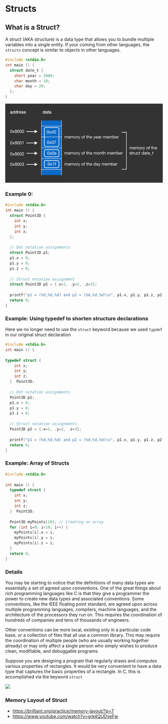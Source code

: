# Structs

## What is a Struct?
A struct (AKA structure) is a data type that allows you to bundle multiple variables into a single entity.
If your coming from other languages, the `structs` concept is similar to objects in other languages.

```c
#include <stdio.h>
int main () {
  struct date_t {
    short year = 2000;
    char month = 10;
    char day = 20;
  };
}
```

<img src="../../../../images/struct-in-memory-representation.png">


### Example 0:
```c
#include <stdio.h>
int main () {
  struct Point3D {
    int x;
    int y;
    int z;
  };
  
  // Dot notation assignments
  struct Point3D p1;
  p1.x = 0;
  p1.y = 0;
  p1.z = 0;

  // Struct notation assignment
  struct Point3D p2 = {.x=1, .y=2, .z=3};

  printf("p1 = (%d,%d,%d) and p2 = (%d,%d,%d)\n", p1.x, p1.y, p1.z, p2.x, p2.y, p2.z);
  return 0;
}
```

### Example: Using typedef to shorten structure declarations
Here we no longer need to use the `struct` keyword because we used `typdef` in our original struct declaration

```c
#include <stdio.h>
int main () {

typedef struct {
    int x;
    int y;
    int z;
  }  Point3D;
  
  // Dot notation assignments
  Point3D p1;
  p1.x = 0;
  p1.y = 0;
  p1.z = 0;

  // Struct notation assignments
  Point3D p2 = {.x=1, .y=2, .z=3};

  printf("p1 = (%d,%d,%d) and p2 = (%d,%d,%d)\n", p1.x, p1.y, p1.z, p2.x, p2.y, p2.z);
  return 0;
}
```




### Example: Array of Structs
```c
#include <stdio.h>

int main () {
  typedef struct {
    int x;
    int y;
    int z;
  }  Point3D;
  
  Point3D myPoints[10]; // Creating an array
  for (int i=0; i<10; i++) {
    myPoints[i].x = i;
    myPoints[i].y = i;
    myPoints[i].z = i;
  }
  return 0;
}
```




### Details
<!-- This phrasing is contextual to the course ........extract this convention stuff to a single document.... -->
You may be starting to notice that the definitions of many data types are essentially a set of agreed upon conventions.
One of the great things about rich programming languages like C is that they give a programmer the power to create new
data types and associated conventions. Some conventions, like the IEEE floating point standard, are agreed upon across
multiple programming languages, compilers, machine languages, and the architecture of the processors they run on.
This requires the coordination of hundreds of companies and tens of thousands of engineers. 

Other conventions can be more local, existing only in a particular code base, or a collection of files that all use a common library.
This may require the coordination of multiple people (who are usually working together already) or may only affect a single person
who simply wishes to produce clean, modifiable, and debuggable programs.

Suppose you are designing a program that regularly draws and computes various properties of rectangles.
It would be very convenient to have a data type that captures the basic properties of a rectangle. In C,
this is accomplished via the keyword `struct`

<image src="../../../../images/struct-conceptual-image.png">







### Memory Layout of Struct
- https://brilliant.org/practice/memory-layout/?p=7
- https://www.youtube.com/watch?v=grk4QUDveFw